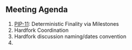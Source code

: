## Meeting Agenda 

1. [PIP-11](https://forum.polygon.technology/t/pip-11-deterministic-finality-via-milestones/11918): Deterministic Finality via Milestones
2. Hardfork Coordination
3. Hardfork discussion naming/dates convention
4. 

